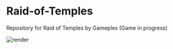 # Raid-of-Temples
Repository for Raid of Temples by Gameplex (Game in progress)

![render](https://user-images.githubusercontent.com/34868944/143261341-1eaa1a80-1a5e-4446-b17f-255641ed82e2.png)
